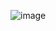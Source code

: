 ![image](https://user-images.githubusercontent.com/36782859/52658958-5308f400-2f22-11e9-8618-87c0225380b3.png)
